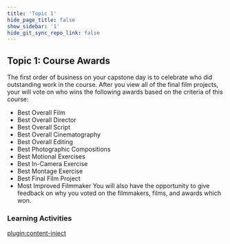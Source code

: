 ```yaml
---
title: 'Topic 1'
hide_page_title: false
show_sidebar: '1'
hide_git_sync_repo_link: false
---
```


## Topic 1: Course Awards

The first order of business on your capstone day is to celebrate who did outstanding work in the course. After you view all of the final film projects, your will vote on who wins the following awards based on the criteria of this course:

  - <span class="underline">Best Overall Film</span>
  - <span class="underline">Best Overall Director</span>
  - <span class="underline">Best Overall Script</span>
  - <span class="underline">Best Overall Cinematography</span>
  - <span class="underline">Best Overall Editing</span>
  - <span class="underline">Best Photographic Compositions</span>
  - <span class="underline">Best Motional Exercises</span>
  - <span class="underline">Best In-Camera Exercise</span>
  - <span class="underline">Best Montage Exercise</span>
  - <span class="underline">Best Final Film Project</span>
  - <span class="underline">Most Improved Filmmaker</span>
You will also have the opportunity to give feedback on why you voted on the filmmakers, films, and awards which won.

### Learning Activities
[plugin:content-inject](../_10-1)
